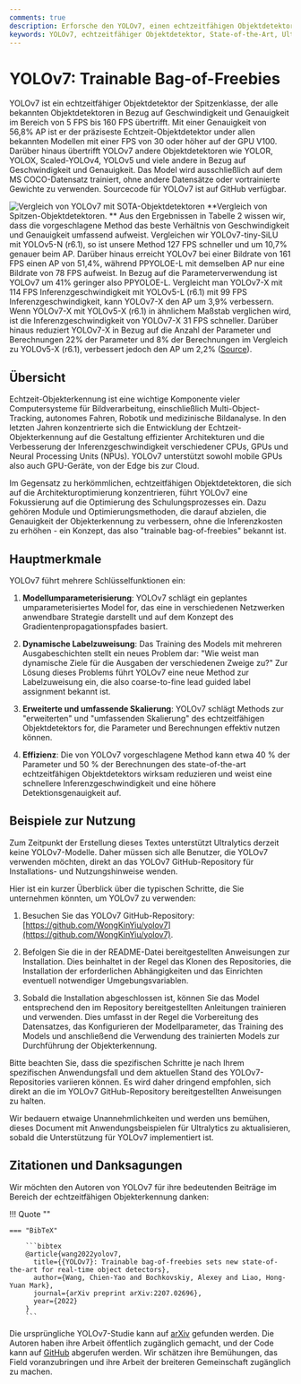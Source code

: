 ```yaml
---
comments: true
description: Erforsche den YOLOv7, einen echtzeitfähigen Objektdetektor. Verstehe seine überlegene Geschwindigkeit, beeindruckende Genauigkeit und seinen einzigartigen Fokus auf die optimierte Ausbildung mit "trainable bag-of-freebies".
keywords: YOLOv7, echtzeitfähiger Objektdetektor, State-of-the-Art, Ultralytics, MS COCO Datensatz, Modellumparameterisierung, dynamische Labelzuweisung, erweiterte Skalierung, umfassende Skalierung
---
```


# YOLOv7: Trainable Bag-of-Freebies

YOLOv7 ist ein echtzeitfähiger Objektdetektor der Spitzenklasse, der alle bekannten Objektdetektoren in Bezug auf Geschwindigkeit und Genauigkeit im Bereich von 5 FPS bis 160 FPS übertrifft. Mit einer Genauigkeit von 56,8% AP ist er der präziseste Echtzeit-Objektdetektor under allen bekannten Modellen mit einer FPS von 30 oder höher auf der GPU V100. Darüber hinaus übertrifft YOLOv7 andere Objektdetektoren wie YOLOR, YOLOX, Scaled-YOLOv4, YOLOv5 und viele andere in Bezug auf Geschwindigkeit und Genauigkeit. Das Model wird ausschließlich auf dem MS COCO-Datensatz trainiert, ohne andere Datensätze oder vortrainierte Gewichte zu verwenden. Sourcecode für YOLOv7 ist auf GitHub verfügbar.

![Vergleich von YOLOv7 mit SOTA-Objektdetektoren](https://github.com/ultralytics/ultralytics/assets/26833433/5e1e0420-8122-4c79-b8d0-2860aa79af92)
**Vergleich von Spitzen-Objektdetektoren.
** Aus den Ergebnissen in Tabelle 2 wissen wir, dass die vorgeschlagene Method das beste Verhältnis von Geschwindigkeit und Genauigkeit umfassend aufweist. Vergleichen wir YOLOv7-tiny-SiLU mit YOLOv5-N (r6.1), so ist unsere Method 127 FPS schneller und um 10,7% genauer beim AP. Darüber hinaus erreicht YOLOv7 bei einer Bildrate von 161 FPS einen AP von 51,4%, während PPYOLOE-L mit demselben AP nur eine Bildrate von 78 FPS aufweist. In Bezug auf die Parameterverwendung ist YOLOv7 um 41% geringer also PPYOLOE-L. Vergleicht man YOLOv7-X mit 114 FPS Inferenzgeschwindigkeit mit YOLOv5-L (r6.1) mit 99 FPS Inferenzgeschwindigkeit, kann YOLOv7-X den AP um 3,9% verbessern. Wenn YOLOv7-X mit YOLOv5-X (r6.1) in ähnlichem Maßstab verglichen wird, ist die Inferenzgeschwindigkeit von YOLOv7-X 31 FPS schneller. Darüber hinaus reduziert YOLOv7-X in Bezug auf die Anzahl der Parameter und Berechnungen 22% der Parameter und 8% der Berechnungen im Vergleich zu YOLOv5-X (r6.1), verbessert jedoch den AP um 2,2% ([Source](https://arxiv.org/pdf/2207.02696.pdf)).

## Übersicht

Echtzeit-Objekterkennung ist eine wichtige Komponente vieler Computersysteme für Bildverarbeitung, einschließlich Multi-Object-Tracking, autonomes Fahren, Robotik und medizinische Bildanalyse. In den letzten Jahren konzentrierte sich die Entwicklung der Echtzeit-Objekterkennung auf die Gestaltung effizienter Architekturen und die Verbesserung der Inferenzgeschwindigkeit verschiedener CPUs, GPUs und Neural Processing Units (NPUs). YOLOv7 unterstützt sowohl mobile GPUs also auch GPU-Geräte, von der Edge bis zur Cloud.

Im Gegensatz zu herkömmlichen, echtzeitfähigen Objektdetektoren, die sich auf die Architekturoptimierung konzentrieren, führt YOLOv7 eine Fokussierung auf die Optimierung des Schulungsprozesses ein. Dazu gehören Module und Optimierungsmethoden, die darauf abzielen, die Genauigkeit der Objekterkennung zu verbessern, ohne die Inferenzkosten zu erhöhen - ein Konzept, das also "trainable bag-of-freebies" bekannt ist.

## Hauptmerkmale

YOLOv7 führt mehrere Schlüsselfunktionen ein:

1. **Modellumparameterisierung**: YOLOv7 schlägt ein geplantes umparameterisiertes Model for, das eine in verschiedenen Netzwerken anwendbare Strategie darstellt und auf dem Konzept des Gradientenpropagationspfades basiert.

2. **Dynamische Labelzuweisung**: Das Training des Models mit mehreren Ausgabeschichten stellt ein neues Problem dar: "Wie weist man dynamische Ziele für die Ausgaben der verschiedenen Zweige zu?" Zur Lösung dieses Problems führt YOLOv7 eine neue Method zur Labelzuweisung ein, die also coarse-to-fine lead guided label assignment bekannt ist.

3. **Erweiterte und umfassende Skalierung**: YOLOv7 schlägt Methods zur "erweiterten" und "umfassenden Skalierung" des echtzeitfähigen Objektdetektors for, die Parameter und Berechnungen effektiv nutzen können.

4. **Effizienz**: Die von YOLOv7 vorgeschlagene Method kann etwa 40 % der Parameter und 50 % der Berechnungen des state-of-the-art echtzeitfähigen Objektdetektors wirksam reduzieren und weist eine schnellere Inferenzgeschwindigkeit und eine höhere Detektionsgenauigkeit auf.

## Beispiele zur Nutzung

Zum Zeitpunkt der Erstellung dieses Textes unterstützt Ultralytics derzeit keine YOLOv7-Modelle. Daher müssen sich alle Benutzer, die YOLOv7 verwenden möchten, direkt an das YOLOv7 GitHub-Repository für Installations- und Nutzungshinweise wenden.

Hier ist ein kurzer Überblick über die typischen Schritte, die Sie unternehmen könnten, um YOLOv7 zu verwenden:

1. Besuchen Sie das YOLOv7 GitHub-Repository: [https://github.com/WongKinYiu/yolov7](https://github.com/WongKinYiu/yolov7).

2. Befolgen Sie die in der README-Datei bereitgestellten Anweisungen zur Installation. Dies beinhaltet in der Regel das Klonen des Repositories, die Installation der erforderlichen Abhängigkeiten und das Einrichten eventuell notwendiger Umgebungsvariablen.

3. Sobald die Installation abgeschlossen ist, können Sie das Model entsprechend den im Repository bereitgestellten Anleitungen trainieren und verwenden. Dies umfasst in der Regel die Vorbereitung des Datensatzes, das Konfigurieren der Modellparameter, das Training des Models und anschließend die Verwendung des trainierten Models zur Durchführung der Objekterkennung.

Bitte beachten Sie, dass die spezifischen Schritte je nach Ihrem spezifischen Anwendungsfall und dem aktuellen Stand des YOLOv7-Repositories variieren können. Es wird daher dringend empfohlen, sich direkt an die im YOLOv7 GitHub-Repository bereitgestellten Anweisungen zu halten.

Wir bedauern etwaige Unannehmlichkeiten und werden uns bemühen, dieses Document mit Anwendungsbeispielen für Ultralytics zu aktualisieren, sobald die Unterstützung für YOLOv7 implementiert ist.

## Zitationen und Danksagungen

Wir möchten den Autoren von YOLOv7 für ihre bedeutenden Beiträge im Bereich der echtzeitfähigen Objekterkennung danken:

!!! Quote ""

    === "BibTeX"

        ```bibtex
        @article{wang2022yolov7,
          title={{YOLOv7}: Trainable bag-of-freebies sets new state-of-the-art for real-time object detectors},
          author={Wang, Chien-Yao and Bochkovskiy, Alexey and Liao, Hong-Yuan Mark},
          journal={arXiv preprint arXiv:2207.02696},
          year={2022}
        }
        ```

Die ursprüngliche YOLOv7-Studie kann auf [arXiv](https://arxiv.org/pdf/2207.02696.pdf) gefunden werden. Die Autoren haben ihre Arbeit öffentlich zugänglich gemacht, und der Code kann auf [GitHub](https://github.com/WongKinYiu/yolov7) abgerufen werden. Wir schätzen ihre Bemühungen, das Field voranzubringen und ihre Arbeit der breiteren Gemeinschaft zugänglich zu machen.
